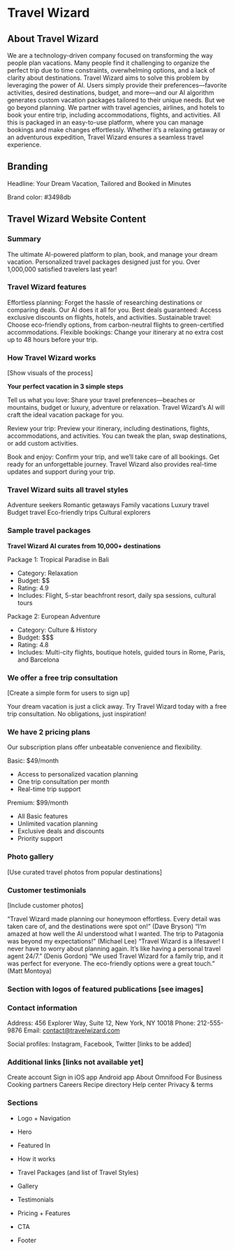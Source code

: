 # Travel Wizard

## About Travel Wizard

We are a technology-driven company focused on transforming the way people plan vacations. Many people find it challenging to organize the perfect trip due to time constraints, overwhelming options, and a lack of clarity about destinations. Travel Wizard aims to solve this problem by leveraging the power of AI. Users simply provide their preferences—favorite activities, desired destinations, budget, and more—and our AI algorithm generates custom vacation packages tailored to their unique needs. But we go beyond planning. We partner with travel agencies, airlines, and hotels to book your entire trip, including accommodations, flights, and activities. All this is packaged in an easy-to-use platform, where you can manage bookings and make changes effortlessly. Whether it’s a relaxing getaway or an adventurous expedition, Travel Wizard ensures a seamless travel experience.

## Branding

Headline: Your Dream Vacation, Tailored and Booked in Minutes

Brand color: #3498db

## Travel Wizard Website Content

### Summary

The ultimate AI-powered platform to plan, book, and manage your dream vacation. Personalized travel packages designed just for you. Over 1,000,000 satisfied travelers last year!

### Travel Wizard features

Effortless planning: Forget the hassle of researching destinations or comparing deals. Our AI does it all for you.
Best deals guaranteed: Access exclusive discounts on flights, hotels, and activities.
Sustainable travel: Choose eco-friendly options, from carbon-neutral flights to green-certified accommodations.
Flexible bookings: Change your itinerary at no extra cost up to 48 hours before your trip.

### How Travel Wizard works

[Show visuals of the process]

**Your perfect vacation in 3 simple steps**

Tell us what you love: Share your travel preferences—beaches or mountains, budget or luxury, adventure or relaxation. Travel Wizard’s AI will craft the ideal vacation package for you.

Review your trip: Preview your itinerary, including destinations, flights, accommodations, and activities. You can tweak the plan, swap destinations, or add custom activities.

Book and enjoy: Confirm your trip, and we’ll take care of all bookings. Get ready for an unforgettable journey. Travel Wizard also provides real-time updates and support during your trip.

### Travel Wizard suits all travel styles

Adventure seekers
Romantic getaways
Family vacations
Luxury travel
Budget travel
Eco-friendly trips
Cultural explorers

### Sample travel packages

**Travel Wizard AI curates from 10,000+ destinations**

Package 1: Tropical Paradise in Bali

- Category: Relaxation
- Budget: $$
- Rating: 4.9
- Includes: Flight, 5-star beachfront resort, daily spa sessions, cultural tours

Package 2: European Adventure

- Category: Culture & History
- Budget: $$$
- Rating: 4.8
- Includes: Multi-city flights, boutique hotels, guided tours in Rome, Paris, and Barcelona

### We offer a free trip consultation

[Create a simple form for users to sign up]

Your dream vacation is just a click away. Try Travel Wizard today with a free trip consultation. No obligations, just inspiration!

### We have 2 pricing plans

Our subscription plans offer unbeatable convenience and flexibility.

Basic: $49/month

- Access to personalized vacation planning
- One trip consultation per month
- Real-time trip support

Premium: $99/month

- All Basic features
- Unlimited vacation planning
- Exclusive deals and discounts
- Priority support

### Photo gallery

[Use curated travel photos from popular destinations]

### Customer testimonials

[Include customer photos]

“Travel Wizard made planning our honeymoon effortless. Every detail was taken care of, and the destinations were spot on!” (Dave Bryson)
“I’m amazed at how well the AI understood what I wanted. The trip to Patagonia was beyond my expectations!” (Michael Lee)
“Travel Wizard is a lifesaver! I never have to worry about planning again. It’s like having a personal travel agent 24/7.” (Denis Gordon)
“We used Travel Wizard for a family trip, and it was perfect for everyone. The eco-friendly options were a great touch.” (Matt Montoya)

### Section with logos of featured publications [see images]

### Contact information

Address: 456 Explorer Way, Suite 12, New York, NY 10018
Phone: 212-555-9876
Email: contact@travelwizard.com

Social profiles: Instagram, Facebook, Twitter [links to be added]

### Additional links [links not available yet]

Create account
Sign in
iOS app
Android app
About Omnifood
For Business
Cooking partners
Careers
Recipe directory
Help center
Privacy & terms

### Sections

- Logo + Navigation
- Hero
- Featured In
- How it works
- Travel Packages (and list of Travel Styles)
- Gallery
- Testimonials
- Pricing + Features
- CTA

- Footer
